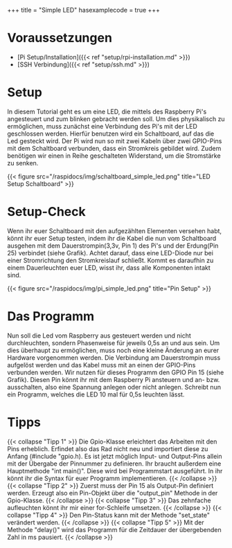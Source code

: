 +++
title = "Simple LED"
hasexamplecode = true
+++

# Voraussetzungen

* [Pi Setup/Installation]({{< ref "setup/rpi-installation.md" >}})
* [SSH Verbindung]({{< ref "setup/ssh.md" >}})


# Setup

In diesem Tutorial geht es um eine LED, die mittels des Raspberry Pi's angesteuert und zum blinken gebracht werden soll. Um dies physikalisch zu ermöglichen, muss zunächst eine Verbindung des Pi's mit der LED geschlossen werden. Hierfür benutzen wird ein Schaltboard, auf das die Led gesteckt wird. Der Pi wird nun so mit zwei Kabeln über zwei GPIO-Pins mit dem Schaltboard verbunden, dass ein Stromkreis gebildet wird. Zudem benötigen wir einen in Reihe geschalteten Widerstand, um die Stromstärke zu senken.

{{< figure src="/raspidocs/img/schaltboard_simple_led.png" title="LED Setup Schaltboard" >}}

# Setup-Check

Wenn ihr euer Schaltboard mit den aufgezählten Elementen versehen habt, könnt ihr euer Setup testen, indem ihr die Kabel die nun vom Schaltboard ausgehen mit dem Dauerstrompin(3,3v, Pin 1) des Pi's und der Erdung(Pin 25) verbindet (siehe Grafik). Achtet darauf, dass eine LED-Diode nur bei einer Stromrichtung den Stromkreislauf schließt. Kommt es daraufhin zu einem Dauerleuchten euer LED, wisst ihr, dass alle Komponenten intakt sind.

{{< figure src="/raspidocs/img/pi_simple_led.png" title="Pin Setup" >}}

# Das Programm

Nun soll die Led vom Raspberry aus gesteuert werden und nicht durchleuchten, sondern Phasenweise für jeweils 0,5s an und aus sein. Um dies überhaupt zu ermöglichen, muss noch eine kleine Änderung an eurer Hardware vorgenommen werden. Die Verbindung am Dauerstrompin muss aufgelöst werden und das Kabel muss mit an einen der GPIO-Pins verbunden werden. Wir nutzen für dieses Programm den GPIO Pin 15 (siehe Grafik). Diesen Pin könnt ihr mit dem Raspberry Pi ansteuern und an- bzw. ausschalten, also eine Spannung anlegen oder nicht anlegen.
Schreibt nun ein Programm, welches die LED 10 mal für 0,5s leuchten lässt.

# Tipps

{{< collapse "Tipp 1" >}} Die Gpio-Klasse erleichtert das Arbeiten mit den Pins erheblich. Erfindet also das Rad nicht neu und importiert diese zu Anfang (#include "gpio.h). Es ist jetzt möglich Input- und Output-Pins allein mit der Übergabe der Pinnummer zu definieren. Ihr braucht außerdem eine Hauptmethode "int main()". Diese wird bei Programmstart ausgeführt. In ihr könnt ihr die Syntax für euer Programm implementieren.  {{< /collapse >}}
{{< collapse "Tipp 2" >}} Zuerst muss der Pin 15 als Output-Pin definiert werden. Erzeugt also ein Pin-Objekt über die "output_pin" Methode in der Gpio-Klasse.   {{< /collapse >}}
{{< collapse "Tipp 3" >}} Das zehnfache aufleuchten könnt ihr mir einer for-Schleife umsetzen. {{< /collapse >}}
{{< collapse "Tipp 4" >}} Den Pin-Status kann mit der Methode "set_state" verändert werden.  {{< /collapse >}}
{{< collapse "Tipp 5" >}} Mit der Methode "delay()" wird das Programm für die Zeitdauer der übergebenden Zahl in ms pausiert. {{< /collapse >}}
